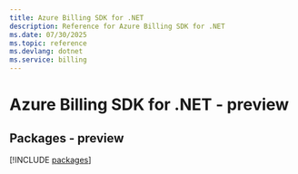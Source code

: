 ```yaml
---
title: Azure Billing SDK for .NET
description: Reference for Azure Billing SDK for .NET
ms.date: 07/30/2025
ms.topic: reference
ms.devlang: dotnet
ms.service: billing
---
```

# Azure Billing SDK for .NET - preview
## Packages - preview
[!INCLUDE [packages](billing-index.md)]